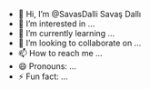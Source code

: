 - 👋 Hi, I’m @SavasDalli Savaş Dallı
- 👀 I’m interested in ...
- 🌱 I’m currently learning ...
- 💞️ I’m looking to collaborate on ...
- 📫 How to reach me ...
- 😄 Pronouns: ...
- ⚡ Fun fact: ...

<!---
SavasDalli/SavasDalli is a ✨ special ✨ repository because its `README.md` (this file) appears on your GitHub profile.
You can click the Preview link to take a look at your changes.
--->
